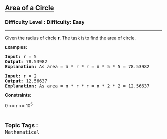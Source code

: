 <h2><a href="https://www.geeksforgeeks.org/problems/area-of-a-circle/1?itm_source=geeksforgeeks&itm_medium=article&itm_campaign=practice_card">Area of a Circle</a></h2><h3>Difficulty Level : Difficulty: Easy</h3><hr><div class="problems_problem_content__Xm_eO"><p>Given the radius of circle <strong>r</strong>. The task is to find the area of circle.</p>
<p><strong>Examples:</strong></p>
<pre><strong>Input:</strong> r = 5<br><strong>Output:</strong> 78.53982<br><strong>Explanation:</strong> As area = π * r * r = π * 5 * 5 = 78.53982</pre>
<pre><strong>Input:</strong> r = 2<br><strong>Output:</strong> 12.56637<br><strong>Explanation:</strong> As area = π * r * r = π * 2 * 2 = 12.56637</pre>
<p><strong>Constraints:</strong></p>
<p>0 &lt;= r &lt;= 10<sup>5</sup></p></div><br><p><span style=font-size:18px><strong>Topic Tags : </strong><br><code>Mathematical</code>&nbsp;